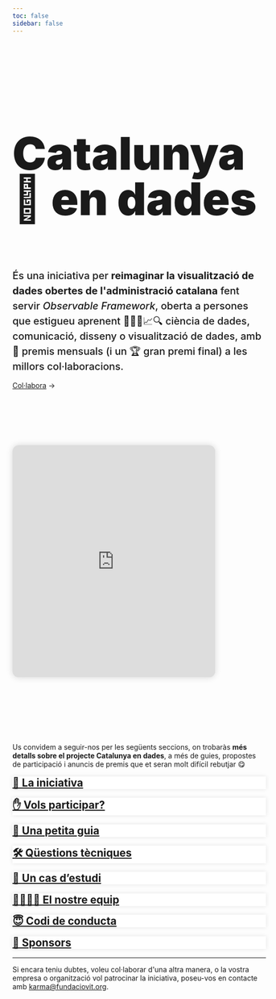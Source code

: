 ```yaml
---
toc: false
sidebar: false
---
```


<style>

.hero {
  display: flex;
  flex-direction: column;
  font-family: var(--sans-serif);
  margin: 4rem 0 6rem;
  text-wrap: balance;
}

.hero h1 {
  max-width: 36rem;
  padding-bottom: 2rem;
  font-size: 14vw;
  font-weight: 900;
  line-height: 1;
  background-clip: text;
}

.hero h2 {
  margin: 0;
  max-width: 100%;
  font-size: 20px;
  font-style: initial;
  font-weight: 500;
  line-height: 1.5;
  color: var(--theme-foreground-muted);
}

.card {
  background-color:white;
  border: none;
  box-shadow: 0 0 .5rem rgba(0,0,0,0.1);
}

.card h2 {
  margin-top: 1rem;
}

iframe {
  width: 100%;
  border:none;
  -ms-zoom: 0.8;
  -moz-transform: scale(0.8);
  -moz-transform-origin: 0 0;
  -o-transform: scale(0.8);
  -o-transform-origin: 0 0;
  -webkit-transform: scale(0.8);
  -webkit-transform-origin: 0 0;
  height: 36rem;
  border-radius: 1rem;
  box-shadow: 0 0 1rem rgba(0,0,0,0.15);
  pointer-events:none;
}

#observablehq-footer {
  display:none;
}

.endnote {
  font-family: var(--sans-serif);
  color: var(--theme-foreground-muted);
}

@media (min-width: 640px) {
  .hero h1 {
    font-size: 90px;
  }
}

</style>

<div class="hero">
  <h1>Catalunya 👀 en dades</h1>
  <h2>És una iniciativa per <b>reimaginar la visualització de dades obertes de l'administració catalana</b> fent servir <em>Observable Framework</em>, oberta a persones que estigueu aprenent 🧑‍💻📓📈🔍 ciència de dades, comunicació, disseny o visualització de dades, amb 🏅 premis mensuals (i un 🏆 gran premi final) a les millors col·laboracions.</h2>

  <a href="/pages/participa.html">Col·labora<span style="display: inline-block; margin-left: 0.25rem;">→</span></a>
</div>

<iframe id="iframe" scrolling="no" src="https://sequera.fndvit.org/"></iframe>

Us convidem a seguir-nos per les següents seccions, on trobaràs **més detalls sobre el projecte Catalunya en dades**, a més de guies, propostes de participació i anuncis de premis que et seran molt difícil rebutjar 😋

<div class="grid grid-cols-4">
  <div class="card">
    <h2><a href="/docs/pages/iniciativa.html">🚀 La iniciativa</a></h2>
  </div>
  <div class="card">
    <h2><a href="/docs/pages/participa.html">✋ Vols participar?</a></h2>
  </div>
  <div class="card">
    <h2><a href="/docs/pages/guia.html">🎨 Una petita guia</a></h2>
  </div>
  <div class="card">
    <h2><a href="/docs/pages/preguntes-tecniques.html">🛠️ Qüestions tècniques</a></h2>
  </div>
  <div class="card">
    <h2><a href="/docs/pages/exemples.html">🎯 Un cas d’estudi</a></h2>
  </div>
  <div class="card">
    <h2><a href="/docs/pages/equip.html">👩‍👩‍👧‍👦 El nostre equip</a></h2>
  </div>
  <div class="card">
    <h2><a href="/docs/pages/codi-de-conducta.html">😇 Codi de conducta</a></h2>
  </div>
  <div class="card">
    <h2><a href="/docs/pages/sponsors.html">💎 Sponsors</a></h2>
  </div>
</div>

--- 
<p class="endnote">Si encara teniu dubtes, voleu col·laborar d'una altra manera, o la vostra empresa o organització vol patrocinar la iniciativa, poseu-vos en contacte amb <a href="mailto:karma@fundaciovit.org">karma@fundaciovit.org</a>.</p>